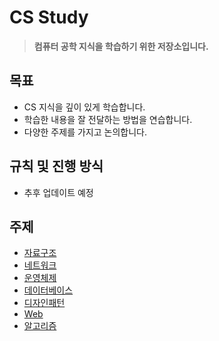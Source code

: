 # CS Study
> **컴퓨터 공학 지식을 학습하기 위한 저장소입니다.**

## 목표
- CS 지식을 깊이 있게 학습합니다.
- 학습한 내용을 잘 전달하는 방법을 연습합니다.
- 다양한 주제를 가지고 논의합니다.

## 규칙 및 진행 방식
- 추후 업데이트 예정

## 주제
- [자료구조](https://github.com/Hi-Tech-Study/CS-Study/blob/main/Data%20Structure/readme_DS.md)
- [네트워크](https://github.com/Hi-Tech-Study/CS-Study/blob/main/Network/readme_NW.md)
- [운영체제](https://github.com/Hi-Tech-Study/CS-Study/blob/main/OS/readme_OS.md)
- [데이터베이스](https://github.com/Hi-Tech-Study/CS-Study/blob/main/Database/readme_DB.md)
- [디자인패턴](https://github.com/Hi-Tech-Study/CS-Study/blob/main/Design%20Pattern/readme_DP.md)
- [Web](https://github.com/Hi-Tech-Study/CS-Study/blob/main/Web/readme_Web.md)
- [알고리즘](https://github.com/Hi-Tech-Study/CS-Study/blob/main/Algorithm/readme_AG.md)
